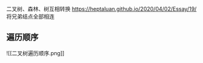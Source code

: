二叉树、森林、树互相转换
https://heptaluan.github.io/2020/04/02/Essay/19/
将兄弟结点全部相连



## 遍历顺序
![[二叉树遍历顺序.png]]
